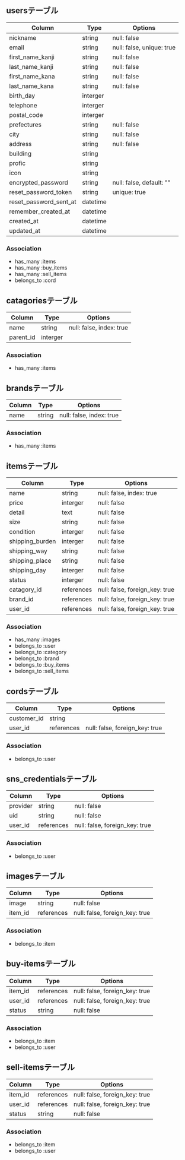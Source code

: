 ## usersテーブル

|Column|Type|Options|
|------|----|-------|
|nickname|string|null: false
|email|string|null: false, unique: true|
|first_name_kanji|string|null: false|
|last_name_kanji|string|null: false|
|first_name_kana|string|null: false|
|last_name_kana|string|null: false|
|birth_day|interger|
|telephone|interger|
|postal_code|interger|
|prefectures|string|null: false|
|city|string|null: false|
|address|string|null: false|
|building|string|
|profic|string|
|icon|string|
|encrypted_password|string|null: false, default: ""|
|reset_password_token|string|unique: true|
|reset_password_sent_at|datetime|
|remember_created_at|datetime|
|created_at|datetime|
|updated_at|datetime|

### Association
- has_many :items
- has_many :buy_items
- has_many :sell_items
- belongs_to :cord

## catagoriesテーブル
|Column|Type|Options|
|------|----|-------|
|name|string|null: false, index: true|
|parent_id|interger|

### Association
- has_many :items

## brandsテーブル
|Column|Type|Options|
|------|----|-------|
|name|string|null: false, index: true|

### Association
- has_many :items


## itemsテーブル
|Column|Type|Options|
|------|----|-------|
|name|string|null: false, index: true|
|price|interger|null: false|
|detail|text|null: false|
|size|string|null: false|
|condition|interger|null: false|
|shipping_burden|interger|null: false|
|shipping_way|string|null: false|
|shipping_place|string|null: false|
|shipping_day|interger|null: false|
|status|interger|null: false|
|catagory_id|references|null: false, foreign_key: true|
|brand_id|references|null: false, foreign_key: true|
|user_id|references|null: false, foreign_key: true|

### Association
- has_many :images
- belongs_to :user
- belongs_to :category
- belongs_to :brand
- belongs_to :buy_items
- belongs_to :sell_items

## cordsテーブル
|Column|Type|Options|
|------|----|-------|
|customer_id|string|
|user_id|references|null: false, foreign_key: true|

### Association
- belongs_to :user

## sns_credentialsテーブル
|Column|Type|Options|
|------|----|-------|
|provider|string|null: false|
|uid|string|null: false|
|user_id|references|null: false, foreign_key: true|

### Association
- belongs_to :user

## imagesテーブル
|Column|Type|Options|
|------|----|-------|
|image|string|null: false|
|item_id|references|null: false, foreign_key: true|

### Association
- belongs_to :item

## buy-itemsテーブル
|Column|Type|Options|
|------|----|-------|
|item_id|references|null: false, foreign_key: true|
|user_id|references|null: false, foreign_key: true|
|status|string|null: false|

### Association
- belongs_to :item
- belongs_to :user

## sell-itemsテーブル
|Column|Type|Options|
|------|----|-------|
|item_id|references|null: false, foreign_key: true|
|user_id|references|null: false, foreign_key: true|
|status|string|null: false|

### Association
- belongs_to :item
- belongs_to :user